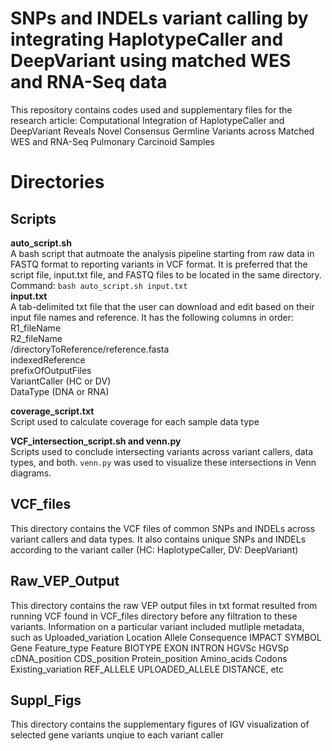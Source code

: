 # SNPs and INDELs variant calling by integrating HaplotypeCaller and DeepVariant using matched WES and RNA-Seq data
This repository contains codes used and supplementary files for the research article: Computational Integration of HaplotypeCaller and DeepVariant Reveals Novel Consensus Germline Variants across Matched WES and RNA-Seq Pulmonary Carcinoid Samples

# Directories
## Scripts
**auto_script.sh**  
A bash script that autmoate the analysis pipeline starting from raw data in FASTQ format to reporting variants in VCF format. It is preferred that the script file, input.txt file, and FASTQ files to be located in the same directory.
Command: ```bash auto_script.sh input.txt```  
**input.txt**  
A tab-delimited txt file that the user can download and edit based on their input file names and reference. It has the following columns in order:  
R1_fileName  
R2_fileName  
/directoryToReference/reference.fasta  
indexedReference  
prefixOfOutputFiles  
VariantCaller (HC or DV)  
DataType (DNA or RNA) 

**coverage_script.txt**  
Script used to calculate coverage for each sample data type

**VCF_intersection_script.sh and venn.py**  
Scripts used to conclude intersecting variants across variant callers, data types, and both. ```venn.py``` was used to visualize these intersections in Venn diagrams.  

## VCF_files  
This directory contains the VCF files of common SNPs and INDELs across variant callers and data types. It also contains unique SNPs and INDELs according to the variant caller (HC: HaplotypeCaller, DV: DeepVariant)  

## Raw_VEP_Output  
This directory contains the raw VEP output files in txt format resulted from running VCF found in VCF_files directory before any filtration to these variants. Information on a particular variant included mutliple metadata, such as Uploaded_variation	Location	Allele	Consequence	IMPACT	SYMBOL	Gene	Feature_type	Feature	BIOTYPE	EXON	INTRON	HGVSc	HGVSp	cDNA_position	CDS_position	Protein_position	Amino_acids	Codons	Existing_variation	REF_ALLELE	UPLOADED_ALLELE	DISTANCE, etc  

## Suppl_Figs
This directory contains the supplementary figures of IGV visualization of selected gene variants unqiue to each variant caller
